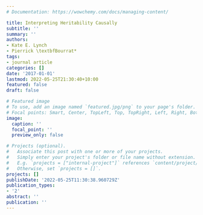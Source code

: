 ```yaml
---
# Documentation: https://wowchemy.com/docs/managing-content/

title: Interpreting Heritability Causally
subtitle: ''
summary: ''
authors:
- Kate E. Lynch
- Pierrick \textbfBourrat*
tags:
- journal article
categories: []
date: '2017-01-01'
lastmod: 2022-05-25T21:30:40+10:00
featured: false
draft: false

# Featured image
# To use, add an image named `featured.jpg/png` to your page's folder.
# Focal points: Smart, Center, TopLeft, Top, TopRight, Left, Right, BottomLeft, Bottom, BottomRight.
image:
  caption: ''
  focal_point: ''
  preview_only: false

# Projects (optional).
#   Associate this post with one or more of your projects.
#   Simply enter your project's folder or file name without extension.
#   E.g. `projects = ["internal-project"]` references `content/project/deep-learning/index.md`.
#   Otherwise, set `projects = []`.
projects: []
publishDate: '2022-05-25T11:30:38.960729Z'
publication_types:
- '2'
abstract: ''
publication: ''
---
```

